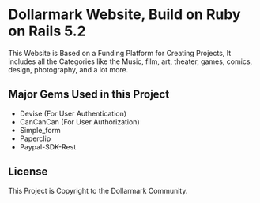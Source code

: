 # Dollarmark Website, Build on Ruby on Rails 5.2

This Website is Based on a Funding Platform for Creating Projects, It includes all the Categories like the Music, film, art, theater, 
games, comics, design, photography, and a lot more.

## Major Gems Used in this Project

* Devise (For User Authentication)
* CanCanCan (For User Authorization)
* Simple_form
* Paperclip
* Paypal-SDK-Rest

## License

This Project is Copyright to the Dollarmark Community.